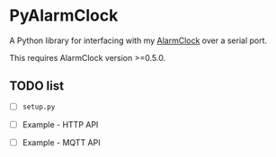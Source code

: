 # PyAlarmClock
A Python library for interfacing with my [AlarmClock][AlarmClock] over
a serial port.

This requires AlarmClock version >=0.5.0.


## TODO list
- [ ] `setup.py`
- [ ] Example - HTTP API
- [ ] Example - MQTT API



[AlarmClock]: https://github.com/ondras12345/AlarmClock
